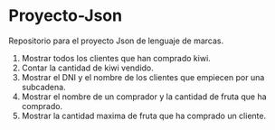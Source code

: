 # Proyecto-Json
Repositorio para el proyecto Json de lenguaje de marcas.

1. Mostrar todos los clientes que han comprado kiwi.
2. Contar la cantidad de kiwi vendido.
3. Mostrar el DNI y el nombre de los clientes que empiecen por una subcadena.
4. Mostrar el nombre de un comprador y la cantidad de fruta que ha comprado.
5. Mostrar la cantidad maxima de fruta que ha comprado un cliente.
